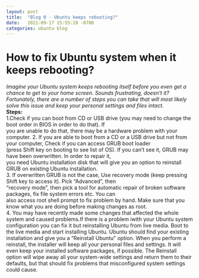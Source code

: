 ```yaml
---
layout: post
title:  "Blog 0 - Ubuntu keeps rebooting?"
date:   2021-09-17 15:55:28 -0700
categories: ubuntu blog
---
```

<H1>How to fix Ubuntu system when it keeps rebooting?</H1>
<i>Imagine your Ubuntu system keeps rebooting itself before you even get a chance to get to your home screen. 
Sounds frustrating, doesn't it? Fortunately, there are a number of steps you can take that will most likely solve 
this issue and keep your personal settings and files intact.</i><br>
<b>Steps:</b><br>
1.Check if you can boot from CD or USB drive (you may need to change the boot order in BIOS in order to do that). If<br> 
you are unable to do that, there may be a hardware problem with your computer.
2. If you are able to boot from a CD or a USB drive but not from your computer, Check if you can access GRUB boot loader<br>
(press Shift key on booting to see list of OS). If you can’t see it, GRUB may have been overwritten. In order to repair it,<br>you need Ubuntu installation disk that will give you an option to reinstall GRUB on existing Ubuntu installation.<br> 
3. If overwritten GRUB is not the case, Use recovery mode (keep pressing Shift key to access it). Pick “Advanced”, then<br>
 “recovery mode”, then pick a tool for automatic repair of broken software packages, fix file system errors etc. You can<br> 
also access root shell prompt to fix problem by hand. Make sure that you know what you are doing before making changes as root.<br>
4. You may have recently made some changes that affected the whole system and caused problems.If there is a problem iwith your
Ubuntu system configuration you can fix it but reinstalling Ubuntu from live media. Boot to the live media and start
installing Ubuntu. Ubuntu should find your existing installation and give you a “Reinstall Ubuntu” option. When you 
perform a reinstall, the installer will keep all your personal files and settings. It will even keep your installed 
software packages, if possible. The Reinstall option will wipe away all your system-wide settings and return them to 
their defaults, but that should fix problems that misconfigured system settings could cause.

